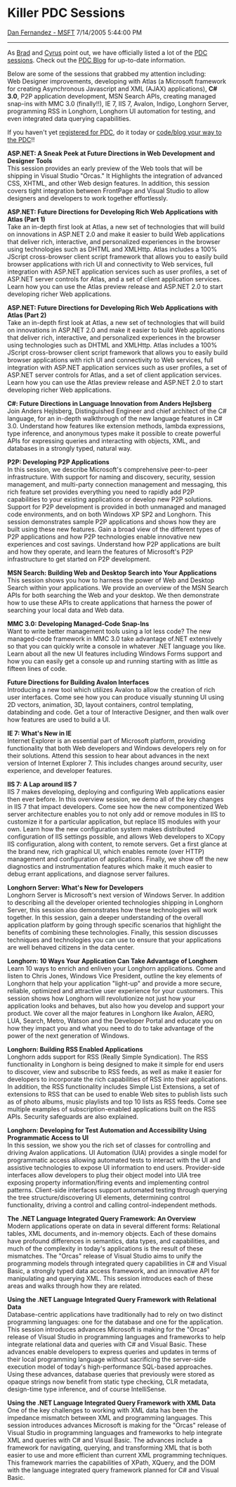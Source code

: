 <div id="page">

# Killer PDC Sessions

[Dan Fernandez -
MSFT](https://social.msdn.microsoft.com/profile/Dan%20Fernandez%20-%20MSFT)
7/14/2005 5:44:00 PM

-----

<div id="content">

As [Brad](http://blogs.msdn.com/brada/archive/2005/07/13/438687.aspx)
and
[Cyrus](http://blogs.msdn.com/cyrusn/archive/2005/07/13/438702.aspx) point
out, we have officially listed a lot of the [PDC
sessions](http://commnet.microsoftpdc.com/content/sessions.aspx). Check
out the [PDC Blog](http://blogs.msdn.com/pdc/) for up-to-date
information.

Below are some of the sessions that grabbed my attention including:  
Web Designer improvements, developing with Atlas (a Microsoft framework
for creating Asynchronous Javascript and XML (AJAX) applications), **C\#
3.0**, P2P application development, MSN Search APIs, creating managed
snap-ins with MMC 3.0 (finally\!\!), IE 7, IIS 7, Avalon, Indigo,
Longhorn Server, programming RSS in Longhorn, Longhorn UI automation for
testing, and even integrated data querying capabilities.

If you haven't yet [registered for
PDC](http://msdn.microsoft.com/events/pdc/), do it today or [code/blog
your way to the PDC](https://channel9.msdn.com/pdc/)\!\!

**ASP.NET: A Sneak Peek at Future Directions in Web Development and
Designer Tools**  
This session provides an early preview of the Web tools that will be
shipping in Visual Studio "Orcas." It Highlights the integration of
advanced CSS, XHTML, and other Web design features. In addition, this
session covers tight integration between FrontPage and Visual Studio to
allow designers and developers to work together effortlessly.

**ASP.NET: Future Directions for Developing Rich Web Applications with
Atlas (Part 1)**  
Take an in-depth first look at Atlas, a new set of technologies that
will build on innovations in ASP.NET 2.0 and make it easier to build Web
applications that deliver rich, interactive, and personalized
experiences in the browser using technologies such as DHTML and XMLHttp.
Atlas includes a 100% JScript cross-browser client script framework that
allows you to easily build browser applications with rich UI and
connectivity to Web services, full integration with ASP.NET application
services such as user profiles, a set of ASP.NET server controls for
Atlas, and a set of client application services. Learn how you can use
the Atlas preview release and ASP.NET 2.0 to start developing richer Web
applications.

**ASP.NET: Future Directions for Developing Rich Web Applications with
Atlas (Part 2)**  
Take an in-depth first look at Atlas, a new set of technologies that
will build on innovations in ASP.NET 2.0 and make it easier to build Web
applications that deliver rich, interactive, and personalized
experiences in the browser using technologies such as DHTML and XMLHttp.
Atlas includes a 100% JScript cross-browser client script framework that
allows you to easily build browser applications with rich UI and
connectivity to Web services, full integration with ASP.NET application
services such as user profiles, a set of ASP.NET server controls for
Atlas, and a set of client application services. Learn how you can use
the Atlas preview release and ASP.NET 2.0 to start developing richer Web
applications.

**C\#: Future Directions in Language Innovation from Anders
Hejlsberg**  
Join Anders Hejlsberg, Distinguished Engineer and chief architect of the
C\# language, for an in-depth walkthrough of the new language features
in C\# 3.0. Understand how features like extension methods, lambda
expressions, type inference, and anonymous types make it possible to
create powerful APIs for expressing queries and interacting with
objects, XML, and databases in a strongly typed, natural way.

**P2P: Developing P2P Applications**  
In this session, we describe Microsoft's comprehensive peer-to-peer
infrastructure. With support for naming and discovery, security, session
management, and multi-party connection management and messaging, this
rich feature set provides everything you need to rapidly add P2P
capabilities to your existing applications or develop new P2P solutions.
Support for P2P development is provided in both unmanaged and managed
code environments, and on both Windows XP SP2 and Longhorn. This session
demonstrates sample P2P applications and shows how they are built using
these new features. Gain a broad view of the different types of P2P
applications and how P2P technologies enable innovative new experiences
and cost savings. Understand how P2P applications are built and how they
operate, and learn the features of Microsoft's P2P infrastructure to get
started on P2P development.

**MSN Search: Building Web and Desktop Search into Your Applications**  
This session shows you how to harness the power of Web and Desktop
Search within your applications. We provide an overview of the MSN
Search APIs for both searching the Web and your desktop. We then
demonstrate how to use these APIs to create applications that harness
the power of searching your local data and Web data.

**MMC 3.0: Developing Managed-Code Snap-Ins**  
Want to write better management tools using a lot less code? The new
managed-code framework in MMC 3.0 take advantage of.NET extensively so
that you can quickly write a console in whatever .NET language you like.
Learn about all the new UI features including Windows Forms support and
how you can easily get a console up and running starting with as little
as fifteen lines of code.

**Future Directions for Building Avalon Interfaces**  
Introducing a new tool which utilizes Avalon to allow the creation of
rich user interfaces. Come see how you can produce visually stunning UI
using 2D vectors, animation, 3D, layout containers, control templating,
databinding and code. Get a tour of Interactive Designer, and then walk
over how features are used to build a UI.

**IE 7: What's New in IE**  
Internet Explorer is an essential part of Microsoft platform, providing
functionality that both Web developers and Windows developers rely on
for their solutions. Attend this session to hear about advances in the
next version of Internet Explorer 7. This includes changes around
security, user experience, and developer features.

**IIS 7: A Lap around IIS 7**  
IIS 7 makes developing, deploying and configuring Web applications
easier then ever before. In this overview session, we demo all of the
key changes in IIS 7 that impact developers. Come see how the new
componentized Web server architecture enables you to not only add or
remove modules in IIS to customize it for a particular application, but
replace IIS modules with your own. Learn how the new configuration
system makes distributed configuration of IIS settings possible, and
allows Web developers to XCopy IIS configuration, along with content, to
remote servers. Get a first glance at the brand new, rich graphical UI,
which enables remote (over HTTP) management and configuration of
applications. Finally, we show off the new diagnostics and
instrumentation features which make it much easier to debug errant
applications, and diagnose server failures.

**Longhorn Server: What's New for Developers**  
Longhorn Server is Microsoft's next version of Windows Server. In
addition to describing all the developer oriented technologies shipping
in Longhorn Server, this session also demonstrates how these
technologies will work together. In this session, gain a deeper
understanding of the overall application platform by going through
specific scenarios that highlight the benefits of combining these
technologies. Finally, this session discusses techniques and
technologies you can use to ensure that your applications are well
behaved citizens in the data center.

**Longhorn: 10 Ways Your Application Can Take Advantage of Longhorn**  
Learn 10 ways to enrich and enliven your Longhorn applications. Come and
listen to Chris Jones, Windows Vice President, outline the key elements
of Longhorn that help your application "light-up" and provide a more
secure, reliable, optimized and attractive user experience for your
customers. This session shows how Longhorn will revolutionize not just
how your application looks and behaves, but also how you develop and
support your product. We cover all the major features in Longhorn like
Avalon, AERO, LUA, Search, Metro, Watson and the Developer Portal and
educate you on how they impact you and what you need to do to take
advantage of the power of the next generation of Windows.

**Longhorn: Building RSS Enabled Applications**  
Longhorn adds support for RSS (Really Simple Syndication). The RSS
functionality in Longhorn is being designed to make it simple for end
users to discover, view and subscribe to RSS feeds, as well as make it
easier for developers to incorporate the rich capabilities of RSS into
their applications. In addition, the RSS functionality includes Simple
List Extensions, a set of extensions to RSS that can be used to enable
Web sites to publish lists such as of photo albums, music playlists and
top 10 lists as RSS feeds. Come see multiple examples of
subscription-enabled applications built on the RSS APIs. Security
safeguards are also explained.

**Longhorn: Developing for Test Automation and Accessibility Using
Programmatic Access to UI**  
In this session, we show you the rich set of classes for controlling and
driving Avalon applications. UI Automation (UIA) provides a single model
for programmatic access allowing automated tests to interact with the UI
and assistive technologies to expose UI information to end users.
Provider-side interfaces allow developers to plug their object model
into UIA tree exposing property information/firing events and
implementing control patterns. Client-side interfaces support automated
testing through querying the tree structure/discovering UI elements,
determining control functionality, driving a control and calling
control-independent methods.

**The .NET Language Integrated Query Framework: An Overview**  
Modern applications operate on data in several different forms:
Relational tables, XML documents, and in-memory objects. Each of these
domains have profound differences in semantics, data types, and
capabilities, and much of the complexity in today's applications is the
result of these mismatches. The "Orcas" release of Visual Studio aims to
unify the programming models through integrated query capabilities in
C\# and Visual Basic, a strongly typed data access framework, and an
innovative API for manipulating and querying XML. This session
introduces each of these areas and walks through how they are related.

**Using the .NET Language Integrated Query Framework with Relational
Data**  
Database-centric applications have traditionally had to rely on two
distinct programming languages: one for the database and one for the
application. This session introduces advances Microsoft is making for
the "Orcas" release of Visual Studio in programming languages and
frameworks to help integrate relational data and queries with C\# and
Visual Basic. These advances enable developers to express queries and
updates in terms of their local programming language without sacrificing
the server-side execution model of today's high-performance SQL-based
approaches. Using these advances, database queries that previously were
stored as opaque strings now benefit from static type checking, CLR
metadata, design-time type inference, and of course IntelliSense.

**Using the .NET Language Integrated Query Framework with XML Data**  
One of the key challenges to working with XML data has been the
impedance mismatch between XML and programming languages. This session
introduces advances Microsoft is making for the "Orcas" release of
Visual Studio in programming languages and frameworks to help integrate
XML and queries with C\# and Visual Basic. The advances include a
framework for navigating, querying, and transforming XML that is both
easier to use and more efficient than current XML programming
techniques. This framework marries the capabilities of XPath, XQuery,
and the DOM with the language integrated query framework planned for C\#
and Visual Basic.

</div>

</div>
